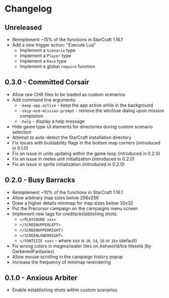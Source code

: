 # Changelog

## Unreleased
  - Reimplement ~15% of the functions in StarCraft 1.16.1
  - Add a new trigger action: "Execute Lua"
    * Implement a `Scenario` type
    * Implement a `Player` type
    * Implement a `Race` type
    * Implement a global `require` function

## 0.3.0 - Committed Corsair
  - Allow raw CHK files to be loaded as custom scenarios
  - Add command line arguments:
    * `-keep-app-active` - keep the app active while in the background
    * `-skip-end-mission-prompt` - remove the win/lose dialog upon mission completion
    * `-help` - display a help message
  - Hide game type UI elements for directories during custom scenario selection
  - Attempt to auto-detect the StarCraft installation directory
  - Fix issues with buildability flags in the bottom map corners (introduced in 0.1.0)
  - Fix an issue in units updaing within the game loop (introduced in 0.2.0)
  - Fix an issue in melee unit initialization (introduced in 0.2.0)
  - Fix an issue in sprite initialization (introduced in 0.2.0)

## 0.2.0 - Busy Barracks
  - Reimplement ~10% of the functions in StarCraft 1.16.1
  - Allow arbitrary map sizes below 256x256
  - Draw a higher details minimap for map sizes below 32x32
  - Put the Precursor campaign on the campaigns menu screen
  - Implement new tags for credits/establishing shots:
    * `</PLAYSOUND xxx>`
    * `</SCREENUPPERLEFT>`
    * `</SCREENUPPERRIGHT>`
    * `</SCREENLOWERRIGHT>`
    * `</FONTSIZE xxx>` - where xxx is `10`, `14`, `16` or `16x` (default)
  - Fix wrong colors in magma/water tiles on Ashworld/Ice tilesets (by DarkenedFantasies)
  - Allow mouse scrolling in the campaign history popup
  - Increase the frequency of minimap rerendering

## 0.1.0 - Anxious Arbiter
  - Enable establishing shots within custom scenarios
